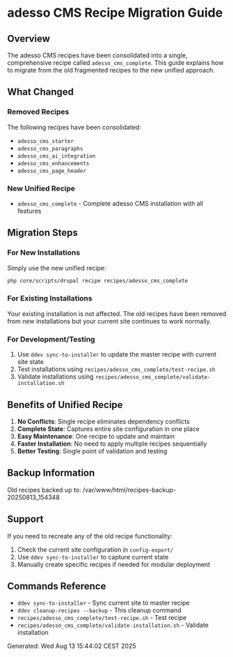 # adesso CMS Recipe Migration Guide

## Overview

The adesso CMS recipes have been consolidated into a single, comprehensive recipe called `adesso_cms_complete`. This guide explains how to migrate from the old fragmented recipes to the new unified approach.

## What Changed

### Removed Recipes
The following recipes have been consolidated:
- `adesso_cms_starter`
- `adesso_cms_paragraphs`
- `adesso_cms_ai_integration`
- `adesso_cms_enhancements`
- `adesso_cms_page_header`

### New Unified Recipe
- `adesso_cms_complete` - Complete adesso CMS installation with all features

## Migration Steps

### For New Installations
Simply use the new unified recipe:
```bash
php core/scripts/drupal recipe recipes/adesso_cms_complete
```

### For Existing Installations
Your existing installation is not affected. The old recipes have been removed from new installations but your current site continues to work normally.

### For Development/Testing
1. Use `ddev sync-to-installer` to update the master recipe with current site state
2. Test installations using `recipes/adesso_cms_complete/test-recipe.sh`
3. Validate installations using `recipes/adesso_cms_complete/validate-installation.sh`

## Benefits of Unified Recipe

1. **No Conflicts**: Single recipe eliminates dependency conflicts
2. **Complete State**: Captures entire site configuration in one place  
3. **Easy Maintenance**: One recipe to update and maintain
4. **Faster Installation**: No need to apply multiple recipes sequentially
5. **Better Testing**: Single point of validation and testing

## Backup Information

Old recipes backed up to: /var/www/html/recipes-backup-20250813_154348

## Support

If you need to recreate any of the old recipe functionality:
1. Check the current site configuration in `config-export/`
2. Use `ddev sync-to-installer` to capture current state
3. Manually create specific recipes if needed for modular deployment

## Commands Reference

- `ddev sync-to-installer` - Sync current site to master recipe
- `ddev cleanup-recipes --backup` - This cleanup command
- `recipes/adesso_cms_complete/test-recipe.sh` - Test recipe
- `recipes/adesso_cms_complete/validate-installation.sh` - Validate installation

Generated: Wed Aug 13 15:44:02 CEST 2025

